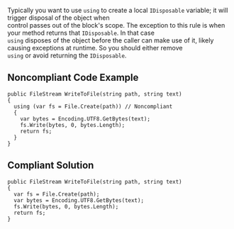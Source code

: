 
Typically you want to use `using` to create a local `IDisposable` variable; it will trigger disposal of the object when<br>control passes out of the block's scope. The exception to this rule is when your method returns that `IDisposable`. In that case<br>`using` disposes of the object before the caller can make use of it, likely causing exceptions at runtime. So you should either remove<br>`using` or avoid returning the `IDisposable`.

## Noncompliant Code Example


    public FileStream WriteToFile(string path, string text)
    {
      using (var fs = File.Create(path)) // Noncompliant
      {
        var bytes = Encoding.UTF8.GetBytes(text);
        fs.Write(bytes, 0, bytes.Length);
        return fs;
      }
    }


## Compliant Solution


    public FileStream WriteToFile(string path, string text)
    {
      var fs = File.Create(path);
      var bytes = Encoding.UTF8.GetBytes(text);
      fs.Write(bytes, 0, bytes.Length);
      return fs;
    }


